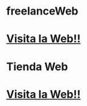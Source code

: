# freelanceWeb

#  [Visita la Web!!](https://web-eduardor9.netlify.app/)


# Tienda Web

#  [Visita la Web!!](https://tiendaweb-edu.netlify.app//)

